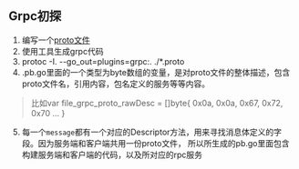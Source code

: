 ## Grpc初探

1. 编写一个[proto文件](./grpc.proto)
2. 使用工具生成grpc代码 
3. protoc -I. --go_out=plugins=grpc:. ./*.proto
4. .pb.go里面的一个类型为byte数组的变量，是对proto文件的整体描述，包含proto文件名，引用内容，包名定义的服务等等内容。
> 比如var file_grpc_proto_rawDesc = []byte{
>0x0a, 0x0a, 0x67, 0x72, 0x70 ...
> }
5. 每一个`message`都有一个对应的Descriptor方法，用来寻找消息体定义的字段。因为服务端和客户端共用一份proto文件，
所以所生成的pb.go里面包含构建服务端和客户端的代码，以及所对应的rpc服务